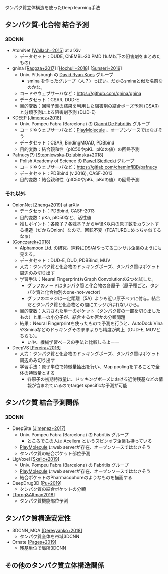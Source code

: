 <!--
* NAME [[AUTHOR YEAR]](ADDRESS) at JOURNAL NAME
  * INSTITUTE NAME の PRINCIPAL INVESTIGATOR グループ
  * コードやウェブサーバなど：存在すればアドレスを記述
  * データセット：
  * 目的変数：
  * 推しポイント（あれば）
-->
タンパク質立体構造を使ったDeep learning手法

## タンパク質-化合物 結合予測

### 3DCNN
* AtomNet [[Wallach+2015]](https://arxiv.org/abs/1510.02855) at arXiv
  * データセット：DUDE, ChEMBL-20 PMD (1uM以下の阻害剤をまとめたもの)
* gnina [[Ragoza+2017]](https://pubs.acs.org/doi/abs/10.1021%2Facs.jcim.6b00740) [[Hochuli+2018]](https://www.sciencedirect.com/science/article/pii/S1093326318301670) [[Sunseri+2019]](https://link.springer.com/article/10.1007/s10822-018-0133-y)
  * Univ. Pittsburgh の [David Ryan Koes](http://bits.csb.pitt.edu/) グループ
    * smina を作ったグループ（人？）っぽい。だからsminaと似た名前なのかな。
  * コードやウェブサーバなど：https://github.com/gnina/gnina
  * データセット：CSAR, DUD-E
  * 目的変数：回帰予測の結果を利用した阻害剤の結合ポーズ予測 (CSAR) と分類予測による阻害剤予測 (DUD-E) 
* KDEEP [[Jimenez+2018]](https://pubs.acs.org/doi/10.1021/acs.jcim.7b00650)
  * Univ. Pompeu Fabra (Barcelona) の [Gianni De Fabritiis](http://www.compscience.org/) グループ
  * コードやウェブサーバなど：[PlayMolecule](https://playmolecule.org/) 、オープンソースではなさそう
  * データセット：CSAR, BindingMOAD, PDBbind
  * 目的変数：結合親和性（pIC50やpKi、pKdの値）の回帰予測
* Pafnucy(?) [[Stepniewska-Dziubinska+2018]](https://academic.oup.com/bioinformatics/article/34/21/3666/4994792)
  * Polish Academy of Science の [Pawel Siedlecki](https://cheminfibb.github.io/) グループ
  * コードやウェブサーバなど：https://gitlab.com/cheminfIBB/pafnucy
  * データセット：PDBbind (v.2016), CASF-2013
  * 目的変数：結合親和性（pIC50やpKi、pKdの値）の回帰予測


### それ以外
* OnionNet [[Zheng+2019]](https://arxiv.org/abs/1906.02418) at arXiv
  * データセット：PDBbind, CASF-2013
  * 目的変数：pKa, pIC50など、活性値
  * 推しポイント：各原子？各残基？から半径K以内の原子数をカウントする構造（だからOnion）なので、回転不変（FEATUREにめっちゃ似てるなぁ）
* [[Gonczarek+2018]](https://www.sciencedirect.com/science/article/pii/S0010482517302974)
  * [Alphamoon Ltd.](https://alphamoon.ai/) の研究。純粋にDS/AIやってるコンサル企業のようにも見える。
  * データセット：DUD-E, DUD, PDBBind, MUV
  * 入力：タンパク質と化合物のドッキングポーズ、タンパク質はポケット周辺のみ切り出す
  * 学習手法：Neural FingerprintおGraph Convolutionの2つを試した。
    * グラフのノードはタンパク質と化合物の各原子（原子種ごと、タンパク質と化合物別のone-hot-vector）
    * グラフのエッジは一定距離（5A）よりも近い原子ペアに付与。結合だとタンパク質と化合物との間にエッジがはれないから。
  * 目的変数：入力された単一のポケット（タンパク質の一部を切り出したもの）と単一の小分子が、結合するか否かの分類問題
  * 結果：Neural Fingerprintを使ったもので予測を行うと、AutoDock VinaやSminaなどのドッキングそのままよりも精度が向上（DUD-E, MUVどちらも）。
    * いや、機械学習ベースの手法と比較しろよーー
* DeepVS [[Pereira+2016]](https://pubs.acs.org/doi/abs/10.1021/acs.jcim.6b00355)
  * 入力：タンパク質と化合物のドッキングポーズ、タンパク質はポケット周辺のみ切り出す
  * 学習手法：原子単位で特徴量抽出を行い、Map poolingをすることで全体の特徴量とする
    * 各原子の初期特徴量に、ドッキングポーズにおける近傍残基などの情報が含まれているのでtarget specificな予測が可能

## タンパク質 結合予測関係

### 3DCNN
* DeepSite [[Jimenez+2017]](https://academic.oup.com/bioinformatics/article/33/19/3036/3859178)
  * Univ. Pompeu Fabra (Barcelona) の Fabritiis グループ
    * ところでこの人は Acellera というスピンオフ企業も持っている
  * [PlayMolecule](https://playmolecule.org/) にweb serverが存在、オープンソースではなさそう
  * タンパク質の結合ポケット部位予測
* LigVoxel [[Skalic+2019]](https://academic.oup.com/bioinformatics/article/35/2/243/5050023)
  * Univ. Pompeu Fabra (Barcelona) の Fabritiis グループ
  * [PlayMolecule](https://playmolecule.org/) にweb serverが存在、オープンソースではなさそう
  * 結合ポケットのPharmacophoreのようなものを描画する
* DeepDrug3D [[Pu+2019]](https://journals.plos.org/ploscompbiol/article?id=10.1371/journal.pcbi.1006718)
  * タンパク質の結合ポケットの分類 
* [[Torng&Altman2018]](https://academic.oup.com/bioinformatics/article/35/9/1503/5104336)
  * タンパク質機能部位予測

## タンパク質構造安定性

* 3DCNN_MQA [[Derevyanko+2018]](https://academic.oup.com/bioinformatics/article/34/23/4046/5040325)
  * タンパク質全体を帯域3DCNN
* Ornate [[Pages+2019]](http://dx.doi.org/10.1093/bioinformatics/btz122)
  * 残基単位で局所3DCNN
  
## その他のタンパク質立体構造関係


